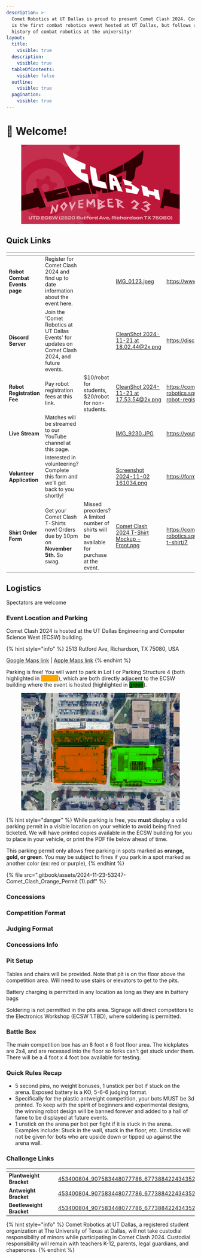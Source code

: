 ```yaml
---
description: >-
  Comet Robotics at UT Dallas is proud to present Comet Clash 2024. Comet Clash
  is the first combat robotics event hosted at UT Dallas, but follows a long
  history of combat robotics at the university!
layout:
  title:
    visible: true
  description:
    visible: true
  tableOfContents:
    visible: false
  outline:
    visible: true
  pagination:
    visible: true
---
```


# 👋 Welcome!

<figure><img src=".gitbook/assets/comet_clash_banner.png" alt=""><figcaption></figcaption></figure>

## Quick Links

<table data-view="cards"><thead><tr><th></th><th></th><th></th><th data-hidden data-card-cover data-type="files"></th><th data-hidden data-card-target data-type="content-ref"></th></tr></thead><tbody><tr><td><strong>Robot Combat Events page</strong></td><td>Register for Comet Clash 2024 and find up to date information about the event here.</td><td></td><td><a href=".gitbook/assets/IMG_0123.jpeg">IMG_0123.jpeg</a></td><td><a href="https://www.robotcombatevents.com/events/2501">https://www.robotcombatevents.com/events/2501</a></td></tr><tr><td><strong>Discord Server</strong></td><td>Join the 'Comet Robotics at UT Dallas Events' for updates on Comet Clash 2024, and future events.</td><td></td><td><a href=".gitbook/assets/CleanShot 2024-11-21 at 18.02.44@2x.png">CleanShot 2024-11-21 at 18.02.44@2x.png</a></td><td><a href="https://discord.gg/QjEgWSvuQV">https://discord.gg/QjEgWSvuQV</a></td></tr><tr><td><strong>Robot Registration Fee</strong></td><td>Pay robot registration fees at this link. </td><td>$10/robot for students, $20/robot for non-students.</td><td><a href=".gitbook/assets/CleanShot 2024-11-21 at 17.53.54@2x.png">CleanShot 2024-11-21 at 17.53.54@2x.png</a></td><td><a href="https://comet-robotics.square.site/product/comet-clash-2024-robot-registration-fee/8">https://comet-robotics.square.site/product/comet-clash-2024-robot-registration-fee/8</a></td></tr><tr><td><strong>Live Stream</strong></td><td>Matches will be streamed to our YouTube channel at this page.</td><td></td><td><a href=".gitbook/assets/IMG_9230.JPG">IMG_9230.JPG</a></td><td><a href="https://youtube.com/live/NTgX-pgiQPU">https://youtube.com/live/NTgX-pgiQPU</a></td></tr><tr><td><strong>Volunteer Application</strong></td><td>Interested in volunteering? Complete this form and we'll get back to you shortly!</td><td></td><td><a href=".gitbook/assets/Screenshot 2024-11-02 161034.png">Screenshot 2024-11-02 161034.png</a></td><td><a href="https://forms.gle/gjj8Sbr8J9DgzW7J8">https://forms.gle/gjj8Sbr8J9DgzW7J8</a></td></tr><tr><td><strong>Shirt Order Form</strong></td><td>Get your Comet Clash T-Shirts now! Orders due by 10pm on <strong>November 5th.</strong> So swag. </td><td>Missed preorders? A limited number of shirts will be available for purchase at the event.</td><td><a href=".gitbook/assets/Comet Clash 2024 T-Shirt Mockup - Front.png">Comet Clash 2024 T-Shirt Mockup - Front.png</a></td><td><a href="https://comet-robotics.square.site/product/comet-clash-2024-t-shirt/7">https://comet-robotics.square.site/product/comet-clash-2024-t-shirt/7</a></td></tr></tbody></table>

## Logistics

Spectators are welcome

### Event Location and Parking

Comet Clash 2024 is hosted at the UT Dallas Engineering and Computer Science West (ECSW) building.&#x20;

{% hint style="info" %}
2513 Rutford Ave, Richardson, TX 75080, USA

[Google Maps link](https://g.co/kgs/Hs4rZbD) | [Apple Maps link](https://maps.apple.com/?address=2513%20Rutford%20Ave,%20Richardson,%20TX%20%2075080,%20United%20States\&ll=32.985910,-96.751197\&q=2513%20Rutford%20Ave)
{% endhint %}

Parking is free! You will want to park in Lot I or Parking Structure 4 (both highlighted in <mark style="color:orange;background-color:orange;">orange</mark>), which are both directly adjacent to the ECSW building where the event is hosted (highlighted in <mark style="background-color:green;">green</mark>).&#x20;

<figure><img src=".gitbook/assets/Parking locations.png" alt=""><figcaption></figcaption></figure>

{% hint style="danger" %}
While parking is free, you **must** display a valid parking permit in a visible location on your vehicle to avoid being fined ticketed. We will have printed copies available in the ECSW building for you to place in your vehicle, or print the PDF file below ahead of time.

This parking permit only allows free parking in spots marked as **orange, gold, or green**. You may be subject to fines if you park in a spot marked as another color (ex: red or purple),&#x20;
{% endhint %}

{% file src=".gitbook/assets/2024-11-23-53247-Comet_Clash_Orange_Permit (1).pdf" %}

### Concessions

### Competition Format&#x20;

### Judging Format&#x20;

### Concessions Info

### Pit Setup

Tables and chairs will be provided. Note that pit is on the floor above the competition area. Will need to use stairs or elevators to get to the pits.

Battery charging is permitted in any location as long as they are in battery bags

Soldering is not permitted in the pits area. Signage will direct competitors to the Electronics Workshop (ECSW 1.TBD), where soldering is permitted.

### Battle Box

The main competition box has an 8 foot x 8 foot floor area. The kickplates are 2x4, and are recessed into the floor so forks can't get stuck under them. There will be a 4 foot x 4 foot box available for testing.

### Quick Rules Recap

* 5 second pins, no weight bonuses, 1 unstick per bot if stuck on the arena. Exposed battery is a KO, 5-6-6 judging format.
* Specifically for the plastic antweight competition, your bots MUST be 3d printed. To keep with the spirit of beginners and experimental designs, the winning robot design will be banned forever and added to a hall of fame to be displayed at future events.&#x20;
* 1 unstick on the arena per bot per fight if it is stuck in the arena. Examples include: Stuck in the wall, stuck in the floor, etc. Unsticks will not be given for bots who are upside down or tipped up against the arena wall.

### Challonge Links

<table data-view="cards"><thead><tr><th></th><th></th><th></th><th data-hidden data-card-cover data-type="files"></th></tr></thead><tbody><tr><td><strong>Plantweight Bracket</strong></td><td></td><td></td><td><a href=".gitbook/assets/453400804_907583448077786_6773884224343523008_n.jpg">453400804_907583448077786_6773884224343523008_n.jpg</a></td></tr><tr><td><strong>Antweight Bracket</strong></td><td></td><td></td><td><a href=".gitbook/assets/453400804_907583448077786_6773884224343523008_n.jpg">453400804_907583448077786_6773884224343523008_n.jpg</a></td></tr><tr><td><strong>Beetleweight Bracket</strong></td><td></td><td></td><td><a href=".gitbook/assets/453400804_907583448077786_6773884224343523008_n.jpg">453400804_907583448077786_6773884224343523008_n.jpg</a></td></tr></tbody></table>



{% hint style="info" %}
Comet Robotics at UT Dallas, a registered student organization at The University of Texas at Dallas, will not take custodial responsibility of minors while participating in Comet Clash 2024. Custodial responsibility will remain with teachers K-12, parents, legal guardians, and chaperones.
{% endhint %}
